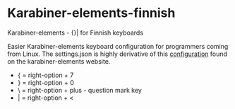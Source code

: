 # Karabiner-elements-finnish
Karabiner-elements - {}\| for Finnish keyboards

Easier Karabiner-elements keyboard configuration for programmers coming from Linux. The settings.json is highly derivative of this [configuration](https://ke-complex-modifications.pqrs.org/json/finnish_programming.json) found on the karabiner-elements website.

* { = right-option + 7
* } = right-option + 0
* \ = right-option + plus - question mark key
* | = right-option + <
